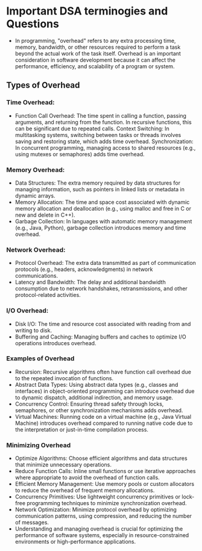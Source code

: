 # Important DSA terminogies and Questions

* In programming, "overhead" refers to any extra processing time, memory, bandwidth, or other resources required to perform a task beyond the actual work of the task itself. Overhead is an important consideration in software development because it can affect the performance, efficiency, and scalability of a program or system.

## Types of Overhead

### Time Overhead:

* Function Call Overhead: The time spent in calling a function, passing arguments, and returning from the function. In recursive functions, this can be significant due to repeated calls.
Context Switching: In multitasking systems, switching between tasks or threads involves saving and restoring state, which adds time overhead.
Synchronization: In concurrent programming, managing access to shared resources (e.g., using mutexes or semaphores) adds time overhead.

### Memory Overhead:

* Data Structures: The extra memory required by data structures for managing information, such as pointers in linked lists or metadata in dynamic arrays.
* Memory Allocation: The time and space cost associated with dynamic memory allocation and deallocation (e.g., using malloc and free in C or new and delete in C++).
* Garbage Collection: In languages with automatic memory management (e.g., Java, Python), garbage collection introduces memory and time overhead.

### Network Overhead:

* Protocol Overhead: The extra data transmitted as part of communication protocols (e.g., headers, acknowledgments) in network communications.
* Latency and Bandwidth: The delay and additional bandwidth consumption due to network handshakes, retransmissions, and other protocol-related activities.

### I/O Overhead:

* Disk I/O: The time and resource cost associated with reading from and writing to disk.
* Buffering and Caching: Managing buffers and caches to optimize I/O operations introduces overhead.

### Examples of Overhead

* Recursion: Recursive algorithms often have function call overhead due to the repeated invocation of functions.
* Abstract Data Types: Using abstract data types (e.g., classes and interfaces) in object-oriented programming can introduce overhead due to dynamic dispatch, additional indirection, and memory usage.
* Concurrency Control: Ensuring thread safety through locks, semaphores, or other synchronization mechanisms adds overhead.
* Virtual Machines: Running code on a virtual machine (e.g., Java Virtual Machine) introduces overhead compared to running native code due to the interpretation or just-in-time compilation process.

### Minimizing Overhead

* Optimize Algorithms: Choose efficient algorithms and data structures that minimize unnecessary operations.
* Reduce Function Calls: Inline small functions or use iterative approaches where appropriate to avoid the overhead of function calls.
* Efficient Memory Management: Use memory pools or custom allocators to reduce the overhead of frequent memory allocations.
* Concurrency Primitives: Use lightweight concurrency primitives or lock-free programming techniques to minimize synchronization overhead.
* Network Optimization: Minimize protocol overhead by optimizing communication patterns, using compression, and reducing the number of messages.
* Understanding and managing overhead is crucial for optimizing the performance of software systems, especially in resource-constrained environments or high-performance applications.
